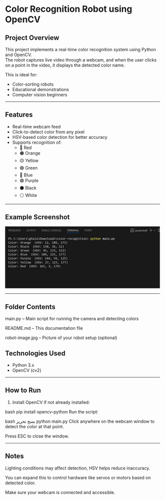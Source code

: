 # Color Recognition Robot using OpenCV

## Project Overview

This project implements a real-time color recognition system using Python and OpenCV.  
The robot captures live video through a webcam, and when the user clicks on a point in the video, it displays the detected color name.

This is ideal for:
- Color-sorting robots
- Educational demonstrations
- Computer vision beginners

---

## Features

- Real-time webcam feed
- Click-to-detect color from any pixel
- HSV-based color detection for better accuracy
- Supports recognition of:
  - 🔴 Red
  - 🟠 Orange
  - 🟡 Yellow
  - 🟢 Green
  - 🔵 Blue
  - 🟣 Purple
  - ⚫ Black
  - ⚪ White

---

## Example Screenshot
![Robot Preview](robot-image.jpg)

---

## Folder Contents
main.py – Main script for running the camera and detecting colors

README.md – This documentation file

robot-image.jpg – Picture of your robot setup (optional)
## Technologies Used

- Python 3.x
- OpenCV (cv2)

---

## How to Run

1. Install OpenCV if not already installed:
   
bash
   pip install opencv-python
Run the script:

bash
نسخ
تحرير
python main.py
Click anywhere on the webcam window to detect the color at that point.

Press ESC to close the window.

---

 ## Notes
Lighting conditions may affect detection, HSV helps reduce inaccuracy.

You can expand this to control hardware like servos or motors based on detected color.

Make sure your webcam is connected and accessible.
